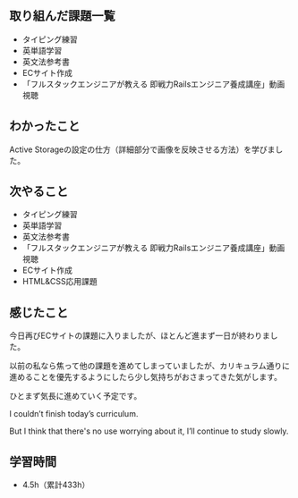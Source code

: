 ## 取り組んだ課題一覧
- タイピング練習
- 英単語学習
- 英文法参考書
- ECサイト作成
- 「フルスタックエンジニアが教える 即戦力Railsエンジニア養成講座」動画視聴
## わかったこと
Active Storageの設定の仕方（詳細部分で画像を反映させる方法）を学びました。
## 次やること
- タイピング練習
- 英単語学習
- 英文法参考書
- 「フルスタックエンジニアが教える 即戦力Railsエンジニア養成講座」動画視聴
- ECサイト作成
- HTML&CSS応用課題
## 感じたこと
今日再びECサイトの課題に入りましたが、ほとんど進まず一日が終わりました。

以前の私なら焦って他の課題を進めてしまっていましたが、カリキュラム通りに進めることを優先するようにしたら少し気持ちがおさまってきた気がします。

ひとまず気長に進めていく予定です。

I couldn’t finish today’s curriculum.

But I think that there's no use worrying about it, I’ll continue to study slowly.

## 学習時間
- 4.5h（累計433h）
